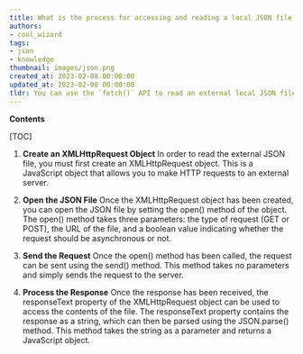 ```yaml
---
title: What is the process for accessing and reading a local JSON file using javascript?
authors:
- cool_wizard
tags:
- json
- knowledge
thumbnail: images/json.png
created_at: 2023-02-08 00:00:00
updated_at: 2023-02-08 00:00:00
tldr: You can use the `fetch()` API to read an external local JSON file in JavaScript.
---
```


**Contents**

[TOC]

1. **Create an XMLHttpRequest Object**
In order to read the external JSON file, you must first create an XMLHttpRequest object. This is a JavaScript object that allows you to make HTTP requests to an external server.

2. **Open the JSON File**
Once the XMLHttpRequest object has been created, you can open the JSON file by setting the open() method of the object. The open() method takes three parameters: the type of request (GET or POST), the URL of the file, and a boolean value indicating whether the request should be asynchronous or not.

3. **Send the Request**
Once the open() method has been called, the request can be sent using the send() method. This method takes no parameters and simply sends the request to the server.

4. **Process the Response**
Once the response has been received, the responseText property of the XMLHttpRequest object can be used to access the contents of the file. The responseText property contains the response as a string, which can then be parsed using the JSON.parse() method. This method takes the string as a parameter and returns a JavaScript object.
